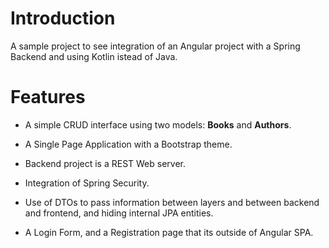 # Introduction

A sample project to see integration of an Angular project with a Spring Backend and using Kotlin istead of Java.


# Features

+ A simple CRUD interface using two models: **Books** and **Authors**.

+ A Single Page Application with a Bootstrap theme.

+ Backend project is a REST Web server.

+ Integration of Spring Security.

+ Use of DTOs to pass information between layers 
and between backend and frontend, and hiding internal JPA entities.

+ A Login Form, and a Registration page that its outside of Angular SPA.
 